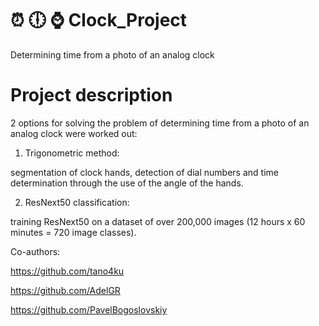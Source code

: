 # :alarm_clock: :clock6: :watch: Clock_Project
Determining time from a photo of an analog clock

# Project description
2 options for solving the problem of determining time from a photo of an analog clock were worked out:
1. Trigonometric method:

segmentation of clock hands, detection of dial numbers and time determination through the use of the angle of the hands.

2. ResNext50 classification:

training ResNext50 on a dataset of over 200,000 images (12 hours x 60 minutes = 720 image classes). 


Co-authors:

https://github.com/tano4ku

https://github.com/AdelGR

https://github.com/PavelBogoslovskiy

